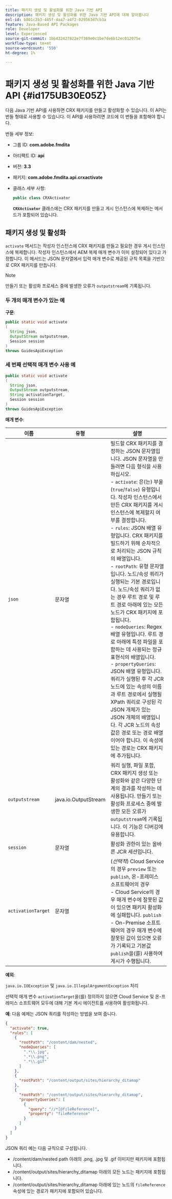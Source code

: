 ```yaml
---
title: 패키지 생성 및 활성화를 위한 Java 기반 API
description: 패키지 생성 및 활성화를 위한 Java 기반 API에 대해 알아봅니다
exl-id: b801c2b3-445f-4aa7-a4f2-029563d7cb3a
feature: Java-Based API Packages
role: Developer
level: Experienced
source-git-commit: 1bb422427822e7f369e0c1be7de6b12ec012075e
workflow-type: tm+mt
source-wordcount: '550'
ht-degree: 1%

---
```


# 패키지 생성 및 활성화를 위한 Java 기반 API {#id175UB30E05Z}

다음 Java 기반 API를 사용하면 CRX 패키지를 만들고 활성화할 수 있습니다. 이 API는 번들 형태로 사용할 수 있습니다. 이 API를 사용하려면 코드에 이 번들을 포함해야 합니다.

번들 세부 정보:

- 그룹 ID: **com.adobe.fmdita**

- 아티팩트 ID: **api**

- 버전: **3.3**

- 패키지: **com.adobe.fmdita.api.crxactivate**

- 클래스 세부 사항:

  ```JAVA
  public class CRXActivator
  ```

  **`CRXActivator`** 클래스에는 CRX 패키지를 만들고 게시 인스턴스에 복제하는 메서드가 포함되어 있습니다.


## 패키지 생성 및 활성화

`activate` 메서드는 작성자 인스턴스에 CRX 패키지를 만들고 필요한 경우 게시 인스턴스에 복제합니다. 작성자 인스턴스에서 AEM 복제 매개 변수가 이미 설정되어 있다고 가정합니다. 이 메서드는 JSON 문자열에서 입력 매개 변수로 제공된 규칙 목록을 기반으로 CRX 패키지를 만듭니다.
>[!NOTE]
>
> 만들기 또는 활성화 프로세스 중에 발생한 오류가 `outputstream`에 기록됩니다.

### 두 개의 매개 변수가 있는 예

**구문**:


```JAVA
public static void activate
(
  String json, 
  OutputStream outputstream, 
  Session session
) 
throws GuidesApiException
```

### 세 번째 선택적 매개 변수 사용 예

```JAVA
public static void activate
(
  String json, 
  OutputStream outputstream,
  String activationTarget, 
  Session session
) 
throws GuidesApiException
```

**매개 변수**:

| 이름 | 유형 | 설명 |
|----|----|-----------|
| `json` | 문자열 | 빌드할 CRX 패키지를 결정하는 JSON 문자열입니다. JSON 문자열을 만들려면 다음 형식을 사용하십시오. <br>- `activate`: 은(는) 부울 \(`true`/`false`\) 유형입니다. 작성자 인스턴스에서 만든 CRX 패키지를 게시 인스턴스에 복제할지 여부를 결정합니다. <br> - `rules`: JSON 배열 유형입니다. CRX 패키지를 빌드하기 위해 순차적으로 처리되는 JSON 규칙의 배열입니다. <br> - `rootPath`: 유형 문자열입니다. 노드/속성 쿼리가 실행되는 기본 경로입니다. 노드/속성 쿼리가 없는 경우 루트 경로 및 루트 경로 아래에 있는 모든 노드가 CRX 패키지에 포함됩니다. <br> - `nodeQueries`: Regex 배열 유형입니다. 루트 경로 아래에 특정 파일을 포함하는 데 사용되는 정규 표현식의 배열입니다. <br> - `propertyQueries`: JSON 배열 유형입니다. 쿼리가 실행된 후 각 JCR 노드에 있는 속성의 이름과 루트 경로에서 실행될 XPath 쿼리로 구성된 각 JSON 개체가 있는 JSON 개체의 배열입니다. 각 JCR 노드의 속성 값은 경로 또는 경로 배열이어야 합니다. 이 속성에 있는 경로는 CRX 패키지에 추가됩니다. |
| `outputstream` | java.io.OutputStream | 쿼리 실행, 파일 포함, CRX 패키지 생성 또는 활성화와 같은 다양한 단계의 결과를 작성하는 데 사용됩니다. 만들기 또는 활성화 프로세스 중에 발생한 모든 오류가 `outputstream`에 기록됩니다. 이 기능은 디버깅에 유용합니다. |
| `session` | 문자열 | 활성화 권한이 있는 올바른 JCR 세션입니다. |
| `activationTarget` | 문자열 | (*선택적*) Cloud Service의 경우 `preview` 또는 `publish`, 온-프레미스 소프트웨어의 경우 <br> - Cloud Service의 경우 매개 변수에 잘못된 값이 있으면 패키지 활성화에 실패합니다. `publish` <br> - On-Premise 소프트웨어의 경우 매개 변수에 잘못된 값이 있으면 오류가 기록되고 기본값 `publish`을(를) 사용하여 게시가 수행됩니다. |

**예외**:

`java.io.IOException` 및 `java.io.IllegalArgumentException` 처리


선택적 매개 변수 `activationTarget`을(를) 정의하지 않으면 Cloud Service 및 온-프레미스 소프트웨어 모두에 대해 기본 게시 에이전트를 사용하여 활성화됩니다.


**예**:
다음 예제는 JSON 쿼리를 작성하는 방법을 보여 줍니다.

```JSON
{
  "activate": true,
  "rules": [
    {
      "rootPath": "/content/dam/nested",
      "nodeQueries": [
        ".*\\.jpg",
        ".*\\.png",
        ".*\\.gif"        
      ]
    },
    {
      "rootPath": "/content/output/sites/hierarchy_ditamap"
    },
    {
      "rootPath": "/content/output/sites/hierarchy_ditamap",
      "propertyQueries": [
        {
          "query": "//*[@fileReference]",
          "property": "fileReference"
        }
      ]
    }
  ]
}
```

JSON 쿼리 예는 다음 규칙으로 구성됩니다.

- /content/dam/nested path 아래의 .png, .jpg 및 .gif 이미지만 패키지에 포함됩니다.
- /content/output/sites/hierarchy\_ditamap 아래의 모든 노드는 패키지에 포함됩니다.
- /content/output/sites/hierarchy\_ditamap 아래에 있는 노드의 `fileReference` 속성에 있는 경로가 패키지에 포함되어 있습니다.

